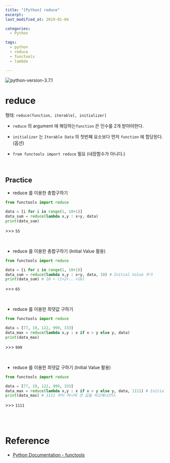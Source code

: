 ```yaml
---
title: "[Python] reduce"
excerpt: 
last_modified_at: 2019-01-04

categories:
  - Python

tags:
  - python
  - reduce
  - functools
  - lambda

---
```


![python-version-3.7.1](https://img.shields.io/badge/python-v3.7.1-blue.svg)

# reduce

형태: `reduce(function, iterable[, initializer]`

- `reduce` 의 argument 에 해당하는`function` 은 인수를 2개 받아야한다.

- `initializer` 는  `Iterable Data` 의 첫번째 요소보다 먼저 `function` 에 할당된다. (옵션)

- `from functools import reduce` 필요 (내장함수가 아니다.)

<br>

## Practice

- reduce 를 이용한 총합구하기

```python
from functools import reduce

data = [i for i in range(1, 10+1)]
data_sum = reduce(lambda x,y : x+y, data)
print(data_sum)
```
\>\>\> `55`

<br>

- reduce 를 이용한 총합구하기 (Initial Value 활용)

```python
from functools import reduce

data = [i for i in range(1, 10+1)]
data_sum = reduce(lambda x,y : x+y, data, 10) # Initial Value 추가
print(data_sum) # 10 + (1+2+...+10)
```
\>\>\> `65`

<br>

- reduce 를 이용한 최댓값 구하기

```python
from functools import reduce

data = [77, 19, 122, 999, 333]
data_max = reduce(lambda x,y : x if x > y else y, data)
print(data_max)
```
\>\>\> `999`

<br>

- reduce 를 이용한 최댓값 구하기 (Initial Value 활용)

```python
from functools import reduce

data = [77, 19, 122, 999, 333]
data_max = reduce(lambda x,y : x if x > y else y, data, 1111) # Initial Value 추가
print(data_max) # 1111 부터 하나씩 큰 값을 비교해나간다.
```
\>\>\> `1111`

<br><br>

# Reference

- [Python Documentation - functools](https://docs.python.org/3.6/library/functools.html)